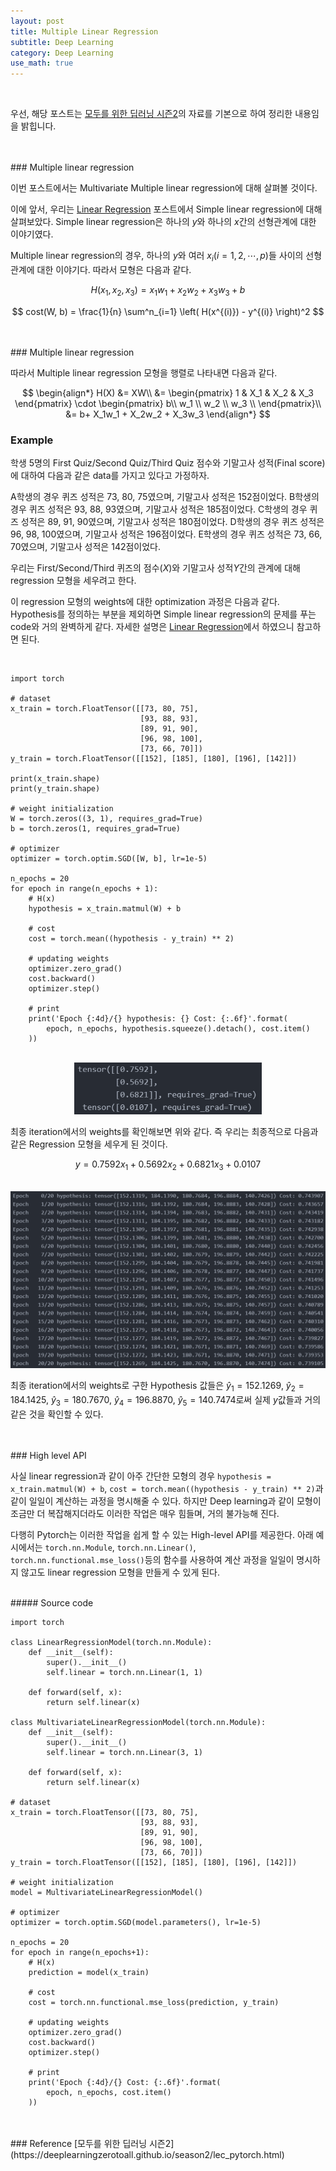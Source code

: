 ```yaml
---
layout: post
title: Multiple Linear Regression
subtitle: Deep Learning
category: Deep Learning
use_math: true
---
```


<br>

우선, 해당 포스트는 [모두를 위한 딥러닝 시즌2](https://deeplearningzerotoall.github.io/season2/lec_pytorch.html)의 자료를 기본으로 하여 정리한 내용임을 밝힙니다.

<br>
<br>
### Multiple linear regression

이번 포스트에서는 Multivariate Multiple linear regression에 대해 살펴볼 것이다.

이에 앞서, 우리는 [Linear Regression](https://kjhov195.github.io/2020-01-02-linear_regression_with_pytorch/) 포스트에서 Simple linear regression에 대해 살펴보았다. Simple linear regression은 하나의 $y$와 하나의 $x$간의 선형관계에 대한 이야기였다.

Multiple linear regression의 경우, 하나의 $y$와 여러 $x_i(i=1,2,\cdots,p)$들 사이의 선형관계에 대한 이야기다. 따라서 모형은 다음과 같다.

$$ H(x_1, x_2, x_3) = x_1w_1 + x_2w_2 + x_3w_3 + b $$

$$ cost(W, b) = \frac{1}{n} \sum^n_{i=1} \left( H(x^{(i)}) - y^{(i)} \right)^2 $$

<br>
<br>
### Multiple linear regression

따라서 Multiple linear regression 모형을 행렬로 나타내면 다음과 같다.

$$
\begin{align*}
H(X) &= XW\\
&=
\begin{pmatrix}
1 & X_1 & X_2 & X_3
\end{pmatrix}
\cdot
\begin{pmatrix}
b\\
w_1 \\
w_2 \\
w_3 \\
\end{pmatrix}\\
&=
b+ X_1w_1 + X_2w_2 + X_3w_3
\end{align*}
$$

### Example

학생 5명의 First Quiz/Second Quiz/Third Quiz 점수와 기말고사 성적(Final score)에 대하여 다음과 같은 data를 가지고 있다고 가정하자.

A학생의 경우 퀴즈 성적은 73, 80, 75였으며, 기말고사 성적은 152점이었다.
B학생의 경우 퀴즈 성적은 93, 88, 93였으며, 기말고사 성적은 185점이었다.
C학생의 경우 퀴즈 성적은 89, 91, 90였으며, 기말고사 성적은 180점이었다.
D학생의 경우 퀴즈 성적은 96, 98, 100였으며, 기말고사 성적은 196점이었다.
E학생의 경우 퀴즈 성적은 73, 66, 70였으며, 기말고사 성적은 142점이었다.

우리는 First/Second/Third 퀴즈의 점수($X$)와 기말고사 성적$Y$간의 관계에 대해 regression 모형을 세우려고 한다.

이 regression 모형의 weights에 대한 optimization 과정은 다음과 같다. Hypothesis를 정의하는 부분을 제외하면 Simple linear regression의 문제를 푸는 code와 거의 완벽하게 같다. 자세한 설명은 [Linear Regression](https://kjhov195.github.io/2020-01-02-linear_regression_with_pytorch/)에서 하였으니 참고하면 된다.

<br>

```
import torch

# dataset
x_train = torch.FloatTensor([[73, 80, 75],
                             [93, 88, 93],
                             [89, 91, 90],
                             [96, 98, 100],
                             [73, 66, 70]])
y_train = torch.FloatTensor([[152], [185], [180], [196], [142]])

print(x_train.shape)
print(y_train.shape)

# weight initialization
W = torch.zeros((3, 1), requires_grad=True)
b = torch.zeros(1, requires_grad=True)

# optimizer
optimizer = torch.optim.SGD([W, b], lr=1e-5)

n_epochs = 20
for epoch in range(n_epochs + 1):
    # H(x)
    hypothesis = x_train.matmul(W) + b

    # cost
    cost = torch.mean((hypothesis - y_train) ** 2)

    # updating weights
    optimizer.zero_grad()
    cost.backward()
    optimizer.step()

    # print
    print('Epoch {:4d}/{} hypothesis: {} Cost: {:.6f}'.format(
        epoch, n_epochs, hypothesis.squeeze().detach(), cost.item()
    ))
```

<br>

<center><img src = '/post_img/200103/image10.png' width="300"/></center>

최종 iteration에서의 weights를 확인해보면 위와 같다. 즉 우리는 최종적으로 다음과 같은 Regression 모형을 세우게 된 것이다.

$$ y = 0.7592x_1 + 0.5692x_2 + 0.6821x_3 + 0.0107$$


<br>

<center><img src = '/post_img/200103/image9.png' width="600"/></center>

최종 iteration에서의 weights로 구한 Hypothesis 값들은 $\hat y_1 = 152.1269$, $\hat y_2 = 184.1425$, $\hat y_3 = 180.7670$, $\hat y_4 = 196.8870$, $\hat y_5 = 140.7474$로써 실제 $y$값들과 거의 같은 것을 확인할 수 있다.

<br>
<br>
### High level API

사실 linear regression과 같이 아주 간단한 모형의 경우 ```hypothesis = x_train.matmul(W) + b```, ```cost = torch.mean((hypothesis - y_train) ** 2)```과 같이 일일이 계산하는 과정을 명시해줄 수 있다. 하지만 Deep learning과 같이 모형이 조금만 더 복잡해지더라도 이러한 작업은 매우 힘들며, 거의 불가능해 진다.

다행히 Pytorch는 이러한 작업을 쉽게 할 수 있는 High-level API를 제공한다. 아래 예시에서는 ```torch.nn.Module```, ```torch.nn.Linear()```, ```torch.nn.functional.mse_loss()```등의 함수를 사용하여 계산 과정을 일일이 명시하지 않고도 linear regression 모형을 만들게 수 있게 된다.

<br>
##### Source code

```
import torch

class LinearRegressionModel(torch.nn.Module):
    def __init__(self):
        super().__init__()
        self.linear = torch.nn.Linear(1, 1)

    def forward(self, x):
        return self.linear(x)

class MultivariateLinearRegressionModel(torch.nn.Module):
    def __init__(self):
        super().__init__()
        self.linear = torch.nn.Linear(3, 1)

    def forward(self, x):
        return self.linear(x)

# dataset
x_train = torch.FloatTensor([[73, 80, 75],
                             [93, 88, 93],
                             [89, 91, 90],
                             [96, 98, 100],
                             [73, 66, 70]])
y_train = torch.FloatTensor([[152], [185], [180], [196], [142]])

# weight initialization
model = MultivariateLinearRegressionModel()

# optimizer
optimizer = torch.optim.SGD(model.parameters(), lr=1e-5)

n_epochs = 20
for epoch in range(n_epochs+1):
    # H(x)
    prediction = model(x_train)

    # cost
    cost = torch.nn.functional.mse_loss(prediction, y_train)

    # updating weights
    optimizer.zero_grad()
    cost.backward()
    optimizer.step()

    # print
    print('Epoch {:4d}/{} Cost: {:.6f}'.format(
        epoch, n_epochs, cost.item()
    ))
```


<br>
<br>
### Reference
[모두를 위한 딥러닝 시즌2](https://deeplearningzerotoall.github.io/season2/lec_pytorch.html)
